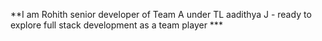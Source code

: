 **I am Rohith senior developer of Team A under TL aadithya J - ready to explore full stack development as a team player ***